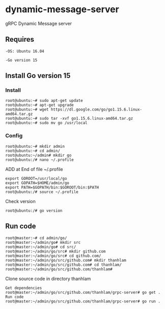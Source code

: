 # dynamic-message-server
gRPC Dynamic Message server
## Requires
`-OS: Ubuntu 16.04`

`-Go version 15`
## Install Go version 15
### Install
~~~
root@ubuntu:~# sudo apt-get update
root@ubuntu:~# apt-get upgrade
root@ubuntu:~# wget https://dl.google.com/go/go1.15.6.linux-amd64.tar.gz
root@ubuntu:~# sudo tar -xvf go1.15.6.linux-amd64.tar.gz
root@ubuntu:~# sudo mv go /usr/local
~~~
### Config
~~~
root@ubuntu:~# mkdir admin
root@ubuntu:~# cd admin/
root@ubuntu:~/admin# mkdir go
root@ubuntu:/# nano ~/.profile
~~~
ADD at End of file ~/.profile
~~~
export GOROOT=/usr/local/go
export GOPATH=$HOME/admin/go
export PATH=$GOPATH/bin:$GOROOT/bin:$PATH
root@ubuntu:/# source ~/.profile
~~~
Check version
~~~
root@ubuntu:/# go version
~~~
## Run code
~~~
root@master:~# cd admin/go/
root@master:~/admin/go# mkdir src
root@master:~/admin/go# cd src/
root@master:~/admin/go/src# mkdir github.com
root@master:~/admin/go/src# cd github.com/
root@master:~/admin/go/src/github.com# mkdir thanhlam
root@master:~/admin/go/src/github.com# cd thanhlam/
root@master:~/admin/go/src/github.com/thanhlam#
~~~
Clone source code in directory thanhlam
~~~
Get dependencies
root@master:~/admin/go/src/github.com/thanhlam/grpc-server# go get .
Run code
root@master:~/admin/go/src/github.com/thanhlam/grpc-server# go run .
~~~

